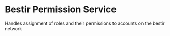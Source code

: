 # Bestir Permission Service

Handles assignment of roles and their permissions to accounts on the bestir network